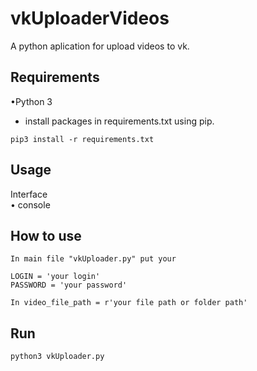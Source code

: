 # vkUploaderVideos

A python aplication for upload videos to vk.

## Requirements

•Python 3  
- install packages in requirements.txt using pip.
 ````
pip3 install -r requirements.txt

````
## Usage

Interface  
• console

## How to use

``In main file "vkUploader.py" put your``  

``LOGIN = 'your login'``  
``PASSWORD = 'your password'``  

``In video_file_path = r'your file path or folder path'``

## Run 
````
python3 vkUploader.py

````

